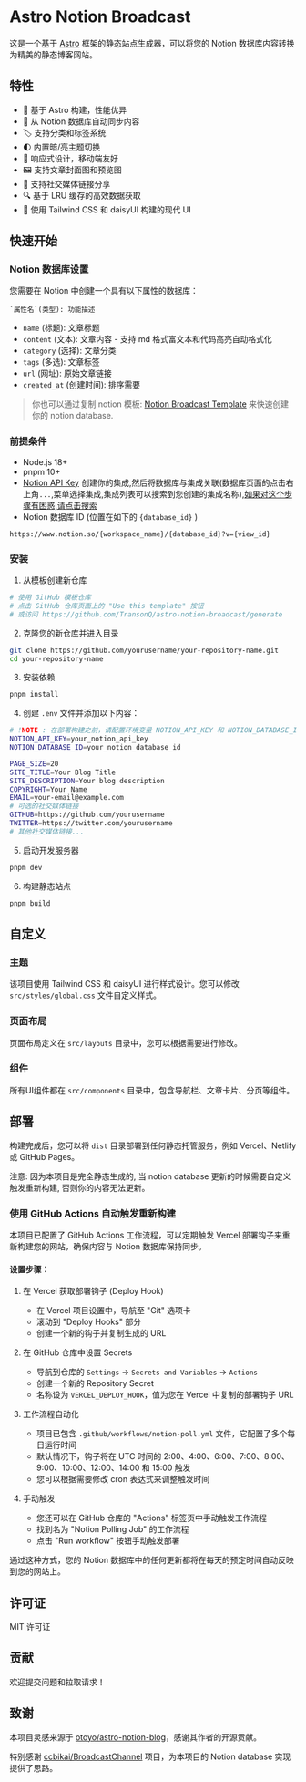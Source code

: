 # Astro Notion Broadcast

这是一个基于 [Astro](https://astro.build/) 框架的静态站点生成器，可以将您的 Notion 数据库内容转换为精美的静态博客网站。

## 特性

- 🚀 基于 Astro 构建，性能优异
- 📝 从 Notion 数据库自动同步内容
- 🏷️ 支持分类和标签系统
- 🌓 内置暗/亮主题切换
- 📱 响应式设计，移动端友好
- 🖼️ 支持文章封面图和预览图
- 🔗 支持社交媒体链接分享
- 🔍 基于 LRU 缓存的高效数据获取
- 🎨 使用 Tailwind CSS 和 daisyUI 构建的现代 UI

## 快速开始

### Notion 数据库设置

您需要在 Notion 中创建一个具有以下属性的数据库：

```
`属性名`(类型): 功能描述
```

- `name` (标题): 文章标题
- `content` (文本): 文章内容 - 支持 md 格式富文本和代码高亮自动格式化
- `category` (选择): 文章分类
- `tags` (多选): 文章标签
- `url` (网址): 原始文章链接
- `created_at` (创建时间): 排序需要

> 你也可以通过复制 notion 模板: [Notion Broadcast Template](https://shard-pint-734.notion.site/1eb4be1c91708053803feeafaebd3c14?v=1eb4be1c9170802ea1e7000ce0f6f42f&pvs=4) 来快速创建你的 notion database.

### 前提条件

- Node.js 18+
- pnpm 10+
- [Notion API Key](https://www.notion.so/profile/integrations) 创建你的集成,然后将数据库与集成关联(数据库页面的点击右上角`...`,菜单选择集成,集成列表可以搜索到您创建的集成名称),[如果对这个步骤有困惑,请点击搜索](https://www.bing.com/search?q=how%20to%20create%20notion%20integration%20api%20key&qs=n&form=QBRE&sp=-1&lq=0&pq=&sc=20-0&sk=&cvid=EC135DD5C41040A08742FE5AE556B882)
- Notion 数据库 ID (位置在如下的 `{database_id}` )

```
https://www.notion.so/{workspace_name}/{database_id}?v={view_id}
```

### 安装

1. 从模板创建新仓库

```bash
# 使用 GitHub 模板仓库
# 点击 GitHub 仓库页面上的 "Use this template" 按钮
# 或访问 https://github.com/TransonQ/astro-notion-broadcast/generate
```

2. 克隆您的新仓库并进入目录

```bash
git clone https://github.com/yourusername/your-repository-name.git
cd your-repository-name
```

3. 安装依赖

```bash
pnpm install
```

4. 创建 `.env` 文件并添加以下内容：

```bash
# !NOTE : 在部署构建之前，请配置环境变量 NOTION_API_KEY 和 NOTION_DATABASE_ID
NOTION_API_KEY=your_notion_api_key
NOTION_DATABASE_ID=your_notion_database_id

PAGE_SIZE=20
SITE_TITLE=Your Blog Title
SITE_DESCRIPTION=Your blog description
COPYRIGHT=Your Name
EMAIL=your-email@example.com
# 可选的社交媒体链接
GITHUB=https://github.com/yourusername
TWITTER=https://twitter.com/yourusername
# 其他社交媒体链接...
```

5. 启动开发服务器

```bash
pnpm dev
```

6. 构建静态站点

```bash
pnpm build
```

## 自定义

### 主题

该项目使用 Tailwind CSS 和 daisyUI 进行样式设计。您可以修改 `src/styles/global.css` 文件自定义样式。

### 页面布局

页面布局定义在 `src/layouts` 目录中，您可以根据需要进行修改。

### 组件

所有UI组件都在 `src/components` 目录中，包含导航栏、文章卡片、分页等组件。

## 部署

构建完成后，您可以将 `dist` 目录部署到任何静态托管服务，例如 Vercel、Netlify 或 GitHub Pages。

注意: 因为本项目是完全静态生成的, 当 notion database 更新的时候需要自定义触发重新构建, 否则你的内容无法更新。

### 使用 GitHub Actions 自动触发重新构建

本项目已配置了 GitHub Actions 工作流程，可以定期触发 Vercel 部署钩子来重新构建您的网站，确保内容与 Notion 数据库保持同步。

#### 设置步骤：

1. 在 Vercel 获取部署钩子 (Deploy Hook)
   - 在 Vercel 项目设置中，导航至 "Git" 选项卡
   - 滚动到 "Deploy Hooks" 部分
   - 创建一个新的钩子并复制生成的 URL

2. 在 GitHub 仓库中设置 Secrets
   - 导航到仓库的 `Settings` → `Secrets and Variables` → `Actions`
   - 创建一个新的 Repository Secret
   - 名称设为 `VERCEL_DEPLOY_HOOK`，值为您在 Vercel 中复制的部署钩子 URL

3. 工作流程自动化
   - 项目已包含 `.github/workflows/notion-poll.yml` 文件，它配置了多个每日运行时间
   - 默认情况下，钩子将在 UTC 时间的 2:00、4:00、6:00、7:00、8:00、9:00、10:00、12:00、14:00 和 15:00 触发
   - 您可以根据需要修改 cron 表达式来调整触发时间

4. 手动触发
   - 您还可以在 GitHub 仓库的 "Actions" 标签页中手动触发工作流程
   - 找到名为 "Notion Polling Job" 的工作流程
   - 点击 "Run workflow" 按钮手动触发部署

通过这种方式，您的 Notion 数据库中的任何更新都将在每天的预定时间自动反映到您的网站上。

## 许可证

MIT 许可证

## 贡献

欢迎提交问题和拉取请求！

## 致谢

本项目灵感来源于 [otoyo/astro-notion-blog](https://github.com/otoyo/astro-notion-blog)，感谢其作者的开源贡献。

特别感谢 [ccbikai/BroadcastChannel](https://github.com/ccbikai/BroadcastChannel) 项目，为本项目的 Notion database 实现提供了思路。
